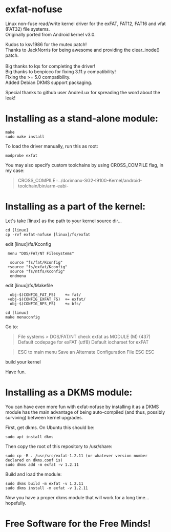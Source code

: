exfat-nofuse
============

Linux non-fuse read/write kernel driver for the exFAT, FAT12, FAT16 and vfat (FAT32) file systems.<br />
Originally ported from Android kernel v3.0.

Kudos to ksv1986 for the mutex patch!<br />
Thanks to JackNorris for being awesome and providing the clear_inode() patch.<br />
<br />
Big thanks to lqs for completing the driver!<br />
Big thanks to benpicco for fixing 3.11.y compatibility!<br />
Fixing the >= 5.0 compatibility.<br />
Added Debian DKMS support packaging.

Special thanks to github user AndreiLux for spreading the word about the leak!<br />


Installing as a stand-alone module:
====================================

    make
    sudo make install

To load the driver manually, run this as root:

    modprobe exfat

You may also specify custom toolchains by using CROSS_COMPILE flag, in my case:
>CROSS_COMPILE=../dorimanx-SG2-I9100-Kernel/android-toolchain/bin/arm-eabi-

Installing as a part of the kernel:
======================================

Let's take [linux] as the path to your kernel source dir...

	cd [linux]
	cp -rvf exfat-nofuse [linux]/fs/exfat

edit [linux]/fs/Kconfig
```
 menu "DOS/FAT/NT Filesystems"

  source "fs/fat/Kconfig"
 +source "fs/exfat/Kconfig"
  source "fs/ntfs/Kconfig"
  endmenu
```
  

edit [linux]/fs/Makefile
```
  obj-$(CONFIG_FAT_FS)    += fat/
 +obj-$(CONFIG_EXFAT_FS)  += exfat/
  obj-$(CONFIG_BFS_FS)    += bfs/
```

	cd [linux]
	make menuconfig

Go to:
> File systems > DOS/FAT/NT
>   check exfat as MODULE (M)
>   (437) Default codepage for exFAT
>   (utf8) Default iocharset for exFAT

> ESC to main menu
> Save an Alternate Configuration File
> ESC ESC

build your kernel

Have fun.


Installing as a DKMS module:
=================================

You can have even more fun with exfat-nofuse by installing it as a DKMS module has the main advantage of being auto-compiled (and thus, possibly surviving) between kernel upgrades.

First, get dkms. On Ubuntu this should be:

	sudo apt install dkms

Then copy the root of this repository to /usr/share:

	sudo cp -R . /usr/src/exfat-1.2.11 (or whatever version number declared on dkms.conf is)
	sudo dkms add -m exfat -v 1.2.11

Build and load the module:

	sudo dkms build -m exfat -v 1.2.11
	sudo dkms install -m exfat -v 1.2.11

Now you have a proper dkms module that will work for a long time... hopefully.



Free Software for the Free Minds!
=================================

